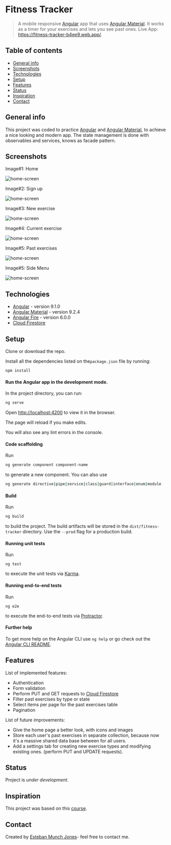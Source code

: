 # Fitness Tracker
> A mobile responsive [Angular](https://angular.io/) app that uses [Angular Material](https://material.angular.io/). It works as a timer for your exercises and lets you see past ones. Live App: https://fitness-tracker-b4ee9.web.app/.



## Table of contents

* [General info](#general-info)
* [Screenshots](#screenshots)
* [Technologies](#technologies)
* [Setup](#setup)
* [Features](#features)
* [Status](#status)
* [Inspiration](#inspiration)
* [Contact](#contact)



## General info

This project was coded to practice [Angular](https://angular.io/) and [Angular Material](https://material.angular.io/), to achieve a nice looking and modern app. The state management is done with observables and services, knows as facade pattern.



## Screenshots

Image#1: Home

![home-screen](./src/assets/1.png)



Image#2:  Sign up

![home-screen](./src/assets/2.png)



Image#3: New exercise

![home-screen](./src/assets/3.png)



Image#4: Current exercise

![home-screen](./src/assets/4.png)



Image#5: Past exercises

![home-screen](./src/assets/5.png)

Image#5: Side Menu

![home-screen](./src/assets/6.png)

## Technologies

* [Angular](https://angular.io/) - version 9.1.0
* [Angular Material](https://material.angular.io/)  - version 9.2.4
* [Angular Fire](https://github.com/angular/angularfire)  - version 6.0.0
* [Cloud Firestore](https://firebase.google.com/docs/firestore)



## Setup

Clone or download the repo.

Install all the dependencies listed on the`package.json` file by running:

```
npm install
```

#### **Run the Angular app in the development mode.**

In the project directory, you can run:  

```bash
ng serve
```

Open [http://localhost:4200](http://localhost:4200) to view it in the browser.

The page will reload if you make edits.

You will also see any lint errors in the console.

#### Code scaffolding

Run 

```bash
ng generate component component-name
```

to generate a new component. You can also use

```bash
ng generate directive|pipe|service|class|guard|interface|enum|module
```

#### Build

Run 

```bash
ng build 
```

to build the project. The build artifacts will be stored in the `dist/fitness-tracker` directory. Use the `--prod` flag for a production build.

#### Running unit tests

Run 

````
ng test
````

to execute the unit tests via [Karma](https://karma-runner.github.io).

#### Running end-to-end tests

Run 

```
ng e2e
```

to execute the end-to-end tests via [Protractor](http://www.protractortest.org/).

#### Further help

To get more help on the Angular CLI use `ng help` or go check out the [Angular CLI README](https://github.com/angular/angular-cli/blob/master/README.md).



## Features

List of implemented features:
* Authentication
* Form validation
* Perform PUT and GET  requests to [Cloud Firestore](https://firebase.google.com/docs/firestore)
* Filter past exercises by type or state
* Select items per page for the past exercises table
* Pagination

List of future improvements:

* Give the home page a better look, with icons and images
* Store each user's past exercises in separate collection, because now it's a massive shared data base between for all users.
* Add a settings tab for creating new exercise types and modifying existing ones. (perform PUT and UPDATE requests).

## Status

Project is _under development_. 



## Inspiration

This project was based on this [course](https://www.udemy.com/course/angular-full-app-with-angular-material-angularfire-ngrx/).



## Contact

Created by [Esteban Munch Jones](https://www.linkedin.com/in/estebanmunchjones/)- feel free to contact me.
